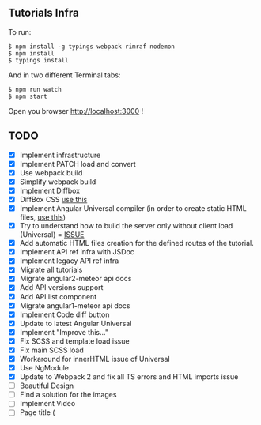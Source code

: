 ## Tutorials Infra

To run:

    $ npm install -g typings webpack rimraf nodemon
    $ npm install
    $ typings install
    
And in two different Terminal tabs:
    
    $ npm run watch
    $ npm start 
    
Open you browser [http://localhost:3000](http://localhost:3000) !
    
## TODO

- [x] Implement infrastructure
- [x] Implement PATCH load and convert
- [x] Use webpack build
- [x] Simplify webpack build
- [x] Implement Diffbox
- [x] DiffBox CSS [use this](https://github.com/meteor/tutorial-tools/blob/master/tutorial-diff-box/diff-box.less)
- [x] Implement Angular Universal compiler (in order to create static HTML files, [use this](https://github.com/angular/universal-starter/blob/master/webpack.config.js))
- [x] Try to understand how to build the server only without client load (Universal) = [ISSUE](https://github.com/angular/universal/issues/509) 
- [x] Add automatic HTML files creation for the defined routes of the tutorial.
- [x] Implement API ref infra with JSDoc
- [x] Implement legacy API ref infra
- [x] Migrate all tutorials
- [x] Migrate angular2-meteor api docs
- [x] Add API versions support
- [x] Add API list component
- [x] Migrate angular1-meteor api docs
- [x] Implement Code diff button
- [x] Update to latest Angular Universal
- [x] Implement "Improve this..."
- [x] Fix SCSS and template load issue
- [x] Fix main SCSS load
- [x] Workaround for innerHTML issue of Universal
- [x] Use NgModule
- [x] Update to Webpack 2 and fix all TS errors and HTML imports issue
- [ ] Beautiful Design
- [ ] Find a solution for the images
- [ ] Implement Video
- [ ] Page title (<title>)
- [ ] SEO support (keyword tags in <head>) + Site map (Waiting for SeoService from Universal)

## When done:
- [ ] Remove angular2-meteor website and split the infrastructure for the usage.   
- [ ] Prepare for publish as NPM package